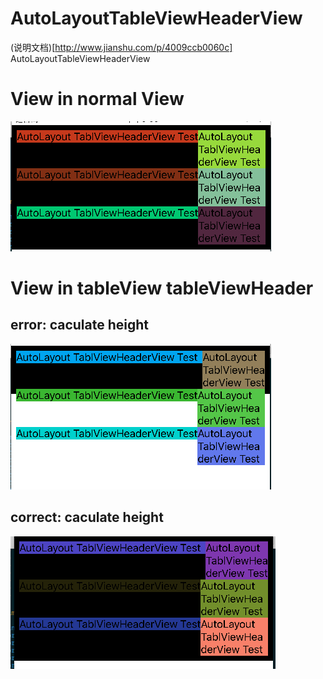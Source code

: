 # AutoLayoutTableViewHeaderView
(说明文档)[http://www.jianshu.com/p/4009ccb0060c]
AutoLayoutTableViewHeaderView
# View in normal View
![normal](https://github.com/Changzw/AutoLayoutTableViewHeaderView/blob/master/normal.png)
# View in tableView tableViewHeader
## error: caculate height
![error](https://github.com/Changzw/AutoLayoutTableViewHeaderView/blob/master/error.png)

## correct: caculate height
![correct](https://github.com/Changzw/AutoLayoutTableViewHeaderView/blob/master/correct.png)
